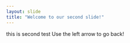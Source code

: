 ```yaml
---
layout: slide
title: "Welcome to our second slide!"
---
```

this is second test
Use the left arrow to go back!
